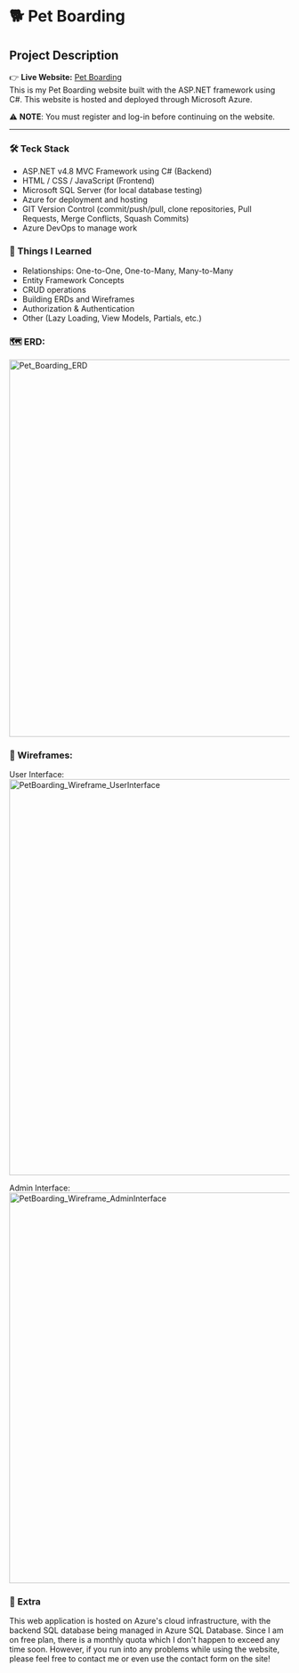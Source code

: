 # 🐕 Pet Boarding

## Project Description

👉 **Live Website:** [Pet Boarding](https://petboarding-a7c0ggbrfcc3gfdn.canadacentral-01.azurewebsites.net/) </br>
This is my Pet Boarding website built with the ASP.NET framework using C#. This website is hosted and deployed through Microsoft Azure. </br>

⚠️ **NOTE**: You must register and log-in before continuing on the website.
***    

### 🛠 Teck Stack

 - ASP.NET v4.8 MVC Framework using C# (Backend) 
 - HTML / CSS / JavaScript (Frontend)
 - Microsoft SQL Server (for local database testing)
 - Azure for deployment and hosting
 - GIT Version Control (commit/push/pull, clone repositories, Pull Requests, Merge Conflicts, Squash Commits)
 - Azure DevOps to manage work

### 🧠 Things I Learned

 - Relationships: One-to-One, One-to-Many, Many-to-Many  
 - Entity Framework Concepts
 - CRUD operations
 - Building ERDs and Wireframes
 - Authorization & Authentication
 - Other (Lazy Loading, View Models, Partials, etc.)

### 🗺️ ERD:
<img width="852" height="678" alt="Pet_Boarding_ERD" src="https://github.com/user-attachments/assets/6750f538-0ef2-4775-b752-7850e27d951c" />

### 📐 Wireframes:

User Interface: </br>
<img width="882" height="712" alt="PetBoarding_Wireframe_UserInterface" src="https://github.com/user-attachments/assets/7a38f4c6-dba4-49b7-ae06-9d0be6abfcd7" />

Admin Interface: </br>
<img width="1116" height="702" alt="PetBoarding_Wireframe_AdminInterface" src="https://github.com/user-attachments/assets/3804f301-8599-495e-b472-6c077fe42ebf" />

### 📱 Extra

This web application is hosted on Azure's cloud infrastructure, with the backend SQL database being managed in Azure SQL Database. Since I am on free plan, there is a monthly quota which I don't happen to exceed any time soon. However, if you run into any problems while using the website, please feel free to contact me or even use the contact form on the site!
